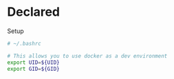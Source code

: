 # Declared

Setup

```bash
# ~/.bashrc

# This allows you to use docker as a dev environment
export UID=${UID}
export GID=${GID}
```
